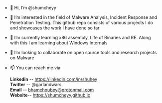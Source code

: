 - 👋 Hi, I’m @shumcheyy
- 👀 I’m interested in the field of Malware Analysis, Incident Response and Penetration Testing. This github repo consists of various projects I do and showcases the work I have done so far
- 🌱 I’m currently learning x86 assembly, Life of Binaries and RE. Along with this I am learning about Windows Internals
- 💞️ I’m looking to collaborate on open source tools and research projects on Malware
- 📫 You can reach me via 

     **Linkedin** -- https://linkedin.com/in/shuhey <br>
     **Twitter** -- @garlandwars  <br>
     **Email** -- bhamchoubey@protonmail.com <br>
     **Website**-- https://shumcheyy.github.io <br>


